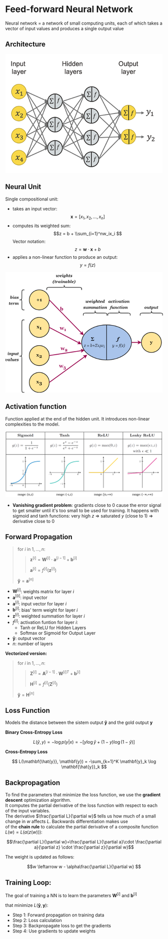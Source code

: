 # Feed-forward Neural Network

Neural network = a network of small computing units, each of which takes a vector of input values and produces a single output value

## Architecture

![nn](nn.png)

## Neural Unit
 Single compositional unit:
 *   takes an input vector: $$\mathbf{x} = [x_1, x_2, ... , x_n] $$
 *   computes its weighted sum: $$z = b + \\sum_{i=1}^nw_ix_i  $$
    Vector notation: $$z = \mathbf{w}\cdot\mathbf{x} + b$$
 *   applies a non-linear function to produce an output: $$y = f(z)$$

![neural_unit](neural_unit.png)

## Activation function

Function applied at the end of the hidden unit. It introduces non-linear complexities to the model.

![act_fn](act_fn.png)

*   **Vanishing gradient problem**: gradients close to 0 cause the error signal to get smaller until it's too small to be used for training. It happens with sigmoid and tanh functions: very high $z$ => saturated $y$ (close to 1) => derivative close to 0


## Forward Propagation

>$\text{for } i \text{ in } 1,...,n:$
>>$\mathbf{z}^{[i]} = \mathbf{W}^{[i]} \cdot \mathbf{a}^{[i-1]} + \mathbf{b}^{[i]}$
>>
>>$\mathbf{a}^{[i]} = f^{[i]}(\mathbf{z}^{[i]})$
>>
>$\mathbf{\hat{y}} = \mathbf{a}^{[n]}$

*   $\mathbf{W}^{[i]}$: weights matrix for layer $i$
*   $\mathbf{a}^{[0]}$: input vector
*   $\mathbf{a}^{[i]}$: input vector for layer $i$
*   $\mathbf{b}^{[i]}$: bias' term weight for layer $i$
*   $\mathbf{z}^{[i]}$: weighted summation for layer $i$
*   $f^{[i]}$: activation funtion for layer $i$:
    *   Tanh or ReLU for Hidden Layers
    *   Softmax or Sigmoid for Output Layer
*   $\mathbf{\hat{y}}$: output vector
*   $n$: number of layers

**Vectorized version:**

>$\text{for } i \text{ in } 1,...,n:$
>>$\mathbf{Z}^{[i]} = \mathbf{A}^{[i-1]} \cdot \mathbf{W}^{[i]T}   + \mathbf{b}^{[i]}$
>>
>>$\mathbf{H}^{[i]} = f^{[i]}(\mathbf{Z}^{[i]})$
>>
>$\mathbf{\hat{y}} = \mathbf{H}^{[n]}$


## Loss Function

Models the distance between the sistem output $\mathbf{\hat{y}}$ and the gold output $\mathbf{y}$

**Binary Cross-Entropy Loss**

$$ L(\hat{y}, y) = -\log p(y|x) = - [y\log \hat{y} + (1-y) \log (1 - \hat{y})]$$


**Cross-Entropy Loss**

$$ L(\mathbf{\hat{y}}, \mathbf{y}) = -\sum_{k=1}^K \mathbf{y}_k \log \mathbf{\hat{y}}_k $$

## Backpropagation

To find the parameters that minimize the loss function,
we use the **gradient descent** optimization algorithm. \
It computes the partial derivative of the loss function 
with respect to each of the input variables.\
The derivative $\frac{\partial L}{\partial w}$ 
tells us how much of a small change in $w$ affects $L$. 
Backwards differentiation makes use \
of the **chain rule** to calculate the partial derivative of a composite function $L(w) = L(a(z(w)))$:

$$\frac{\partial L}{\partial w}=\frac{\partial L}{\partial a}\cdot \frac{\partial a}{\partial z} \cdot \frac{\partial z}{\partial w}$$

The weight is updated as follows:

$$w \leftarrow w - \alpha\frac{\partial L}{\partial w} $$


## Training Loop:

The goal of training a NN is to learn the parameters $\mathbf{W}^{[i]}$ and  $\mathbf{b}^{[i]}$ 

that minimize $L(\mathbf{\hat{y}}, \mathbf{y})$:
*    Step 1: Forward propagation on training data
*    Step 2: Loss calculation
*    Step 3: Backpropagate loss to get the gradients
*    Step 4: Use gradients to update weights

